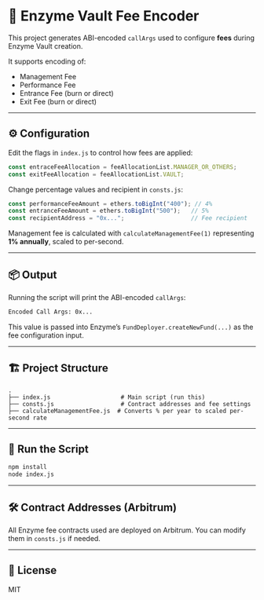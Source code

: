 
# 🧮 Enzyme Vault Fee Encoder

This project generates ABI-encoded `callArgs` used to configure **fees** during Enzyme Vault creation.

It supports encoding of:

* Management Fee
* Performance Fee
* Entrance Fee (burn or direct)
* Exit Fee (burn or direct)

---

## ⚙️ Configuration

Edit the flags in `index.js` to control how fees are applied:

```js
const entraceFeeAllocation = feeAllocationList.MANAGER_OR_OTHERS;
const exitFeeAllocation = feeAllocationList.VAULT;
```

Change percentage values and recipient in `consts.js`:

```js
const performanceFeeAmount = ethers.toBigInt("400"); // 4%
const entranceFeeAmount = ethers.toBigInt("500");   // 5%
const recipientAddress = "0x...";                   // Fee recipient
```

Management fee is calculated with `calculateManagementFee(1)` representing **1% annually**, scaled to per-second.

---

## 📦 Output

Running the script will print the ABI-encoded `callArgs`:

```bash
Encoded Call Args: 0x...
```

This value is passed into Enzyme’s `FundDeployer.createNewFund(...)` as the fee configuration input.

---

## 🏗️ Project Structure

```
.
├── index.js                    # Main script (run this)
├── consts.js                   # Contract addresses and fee settings
├── calculateManagementFee.js  # Converts % per year to scaled per-second rate
```

---

## 🚀 Run the Script

```bash
npm install
node index.js
```

---

## 🛠️ Contract Addresses (Arbitrum)

All Enzyme fee contracts used are deployed on Arbitrum. You can modify them in `consts.js` if needed.

---

## 📜 License

MIT


